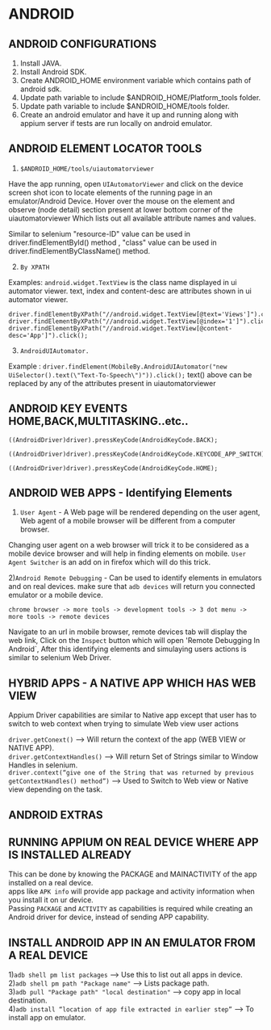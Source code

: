 
# ANDROID

## ANDROID CONFIGURATIONS 

1. Install JAVA.  
2. Install Android SDK.    
3. Create ANDROID_HOME environment variable which contains path of android sdk.     
4. Update path variable to include $ANDROID_HOME/Platform_tools folder.  
5. Update path variable to include $ANDROID_HOME/tools folder.  
6. Create an android emulator and have it up and running  along with appium server if tests are run locally on android emulator.  


## ANDROID ELEMENT LOCATOR TOOLS  

1) `$ANDROID_HOME/tools/uiautomatorviewer`

Have the app running, open `UIAutomatorViewer` and click on the device screen shot icon to locate elements of the running page in an emulator/Android Device. Hover over the mouse on the element and observe (node detail) section present at lower bottom corner of the uiautomatorviewer Which lists out all available attribute names and values.

Similar to selenium "resource-ID" value can be used in driver.findElementById() method , "class" value can be used in driver.findElementByClassName() method.

2) `By XPATH`

Examples:  `android.widget.TextView` is the class name displayed in ui automator viewer. text, index and content-desc are attributes shown in ui automator viewer.

```
driver.findElementByXPath("//android.widget.TextView[@text='Views']").click();
driver.findElementByXPath("//android.widget.TextView[@index='1']").click();
driver.findElementByXPath("//android.widget.TextView[@content-desc='App']").click();
```
 

3) `AndroidUIAutomator.`

Example : `driver.findElement(MobileBy.AndroidUIAutomator("new UiSelector().text(\"Text-To-Speech\")")).click();`
text() above can be replaced by any of the attributes present in uiautomatorviewer


## ANDROID KEY EVENTS HOME,BACK,MULTITASKING..etc..

```
((AndroidDriver)driver).pressKeyCode(AndroidKeyCode.BACK);
   
((AndroidDriver)driver).pressKeyCode(AndroidKeyCode.KEYCODE_APP_SWITCH);
     
((AndroidDriver)driver).pressKeyCode(AndroidKeyCode.HOME);
  ```
  

## ANDROID WEB APPS - Identifying Elements

1) `User Agent` - A Web page will be rendered depending on the user agent, Web agent of a mobile browser will be different from a computer browser.

Changing user agent on a web browser will trick it to be considered as a mobile device browser and will help in finding elements on mobile.
`User Agent Switcher` is an add on in firefox which will do this trick.

2)`Android Remote Debugging` - Can be used to identify elements in emulators and on real devices.
make sure that `adb devices` will return you connected emulator or a mobile device.

`chrome browser -> more tools -> development tools -> 3 dot menu -> more tools -> remote devices`

Navigate to an url in mobile browser, remote devices tab will display the web link, Click on the `Inspect` button which will open 'Remote Debugging In Android`, After this identifying elements and simulaying users actions is similar to selenium Web Driver.  


## HYBRID APPS - A NATIVE APP WHICH HAS WEB VIEW

Appium Driver capabilities are similar to Native app except that user has to switch to web context when trying to simulate Web view user actions

`driver.getConext()` —-> Will return the context of the app (WEB VIEW or NATIVE APP).  
`driver.getContextHandles()` —-> Will return Set of Strings similar to Window Handles in selenium.  
`driver.context(“give one of the String that was returned by previous getContextHandles() method”)` --> Used to Switch to Web view or Native view depending on the task.  



## ANDROID EXTRAS
## RUNNING APPIUM ON REAL DEVICE WHERE APP IS INSTALLED ALREADY 

This can be done by knowing the PACKAGE and MAINACTIVITY of the app installed on a real device.  
apps like `APK info`  will provide app package and activity information when you install it on ur device.  
Passing `PACKAGE` and `ACTIVITY` as capabilities is required while creating an Android driver for device, instead of sending APP capability.


## INSTALL ANDROID APP IN AN EMULATOR FROM A REAL DEVICE  

1)`adb shell pm list packages` --> Use this to list out all apps in device.  
2)`adb shell pm path "Package name"` --> Lists package path.      
3)`adb pull "Package path" "local destination"` --> copy app in local destination.   
4)`adb install “location of app file extracted in earlier step”` --> To install app on emulator.  



